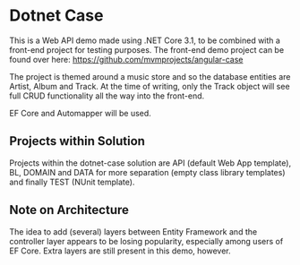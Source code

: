 # Dotnet Case

This is a Web API demo made using .NET Core 3.1, to be combined with a front-end project for testing purposes. The front-end demo project can be found over here: https://github.com/mvmprojects/angular-case 

The project is themed around a music store and so the database entities are Artist, Album and Track. At the time of writing, only the Track object will see full CRUD functionality all the way into the front-end.

EF Core and Automapper will be used.

## Projects within Solution

Projects within the dotnet-case solution are API (default Web App template), BL, DOMAIN and DATA for more separation (empty class library templates) and finally TEST (NUnit template).

## Note on Architecture

The idea to add (several) layers between Entity Framework and the controller layer appears to be losing popularity, especially among users of EF Core. Extra layers are still present in this demo, however.